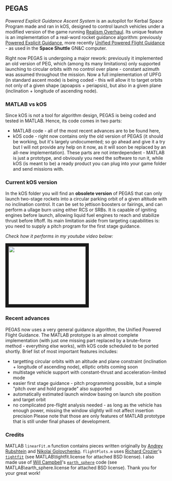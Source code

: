 ## PEGAS
*Powered Explicit Guidance Ascent System* is an autopilot for Kerbal Space Program made and ran in kOS, designed to control launch vehicles under a modified version of the game running [Realism Overhaul](http://forum.kerbalspaceprogram.com/threads/99966). Its unique feature is an implementation of a real-word rocket guidance algorithm: previously [Powered Explicit Guidance](http://ntrs.nasa.gov/archive/nasa/casi.ntrs.nasa.gov/19660006073.pdf), more recently [Unified Powered Flight Guidance](https://ntrs.nasa.gov/search.jsp?R=19740004402) - as used in the **Space Shuttle** GN&C computer.

Right now PEGAS is undergoing a major rework: previously it implemented an old version of PEG, which (among its many limitations) only supported launching to circular orbits with no control over plane - constant azimuth was assumed throughout the mission. Now a full implementation of UPFG (in standard ascent mode) is being coded - this will allow it to target orbits not only of a given shape (apoapsis + periapsis), but also in a given plane (inclination + longitude of ascending node).

### MATLAB vs kOS
Since kOS is not a tool for algorithm design, PEGAS is being coded and tested in MATLAB. Hence, its code comes in two parts:
* MATLAB code - all of the most recent advances are to be found here,
* kOS code - right now contains only the old version of PEGAS (it should be working, but it's largely undocumented; so go ahead and give it a try but I will not provide any help on it now, as it will soon be replaced by an all-new implementation).
These parts are not interdependent - MATLAB is just a prototype, and obviously you need the software to run it, while kOS (is meant to be) a ready product you can plug into your game folder and send missions with.

### Current kOS version
In the kOS folder you will find an **obsolete version** of PEGAS that can only launch two-stage rockets into a circular parking orbit of a given altitude with no inclination control. It can be set to jettison boosters or fairings, and can perform a ullage burn using either RCS or SRBs. It is capable of igniting engines before launch, allowing liquid fuel engines to reach and stabilize thrust before liftoff. Its main limitation aside from targeting capabilities is: you need to supply a pitch program for the first stage guidance.

*Check how it performs in my youtube video below:*

<a href="https://youtu.be/0LGAizO-6K4" target="_blank"><img src="http://img.youtube.com/vi/0LGAizO-6K4/0.jpg" width="240" height="180" border="10" /></a>

### Recent advances

PEGAS now uses a very general guidance algorithm, the Unified Powered Flight Guidance. The MATLAB prototype is an almost complete implementation (with just one missing part replaced by a brute-force method - everything else works), with kOS code scheduled to be ported shortly. Brief list of most important features includes:
* targetting circular orbits with an altitude and plane constraint (inclination + longitude of ascending node), elliptic orbits coming soon
* multistage vehicle support with constant-thrust and acceleration-limited mode
* easier first stage guidance - pitch programming possible, but a simple "pitch over and hold prograde" also supported
* automatically estimated launch window basing on launch site position and target orbit
* no complicated pre-flight analysis needed - as long as the vehicle has enough power, missing the window slightly will not affect insertion precision
Please note that those are only features of MATLAB prototype that is still under final phases of development.

### Credits

MATLAB `linearFit.m` function contains pieces written originally by [Andrey Rubshtein](http://stackoverflow.com/users/817452/andrey-rubshtein) and [Nikolai Golovchenko](http://golovchenko.org). `flightPlots.m` uses [Richard Crozier](http://www.mathworks.com/matlabcentral/profile/authors/1590682-richard-crozier)'s [`tightfit`](http://www.mathworks.com/matlabcentral/fileexchange/34055-tightfig) (see MATLAB\tightfit.license for attached BSD license). I also made use of [Will Campbell](https://www.mathworks.com/matlabcentral/profile/authors/1050816-will-campbell)'s [`earth_sphere`](https://www.mathworks.com/matlabcentral/fileexchange/27123-earth-sized-sphere-with-topography) code (see MATLAB\earth_sphere.license for attached BSD license). Thank you for your great work!
